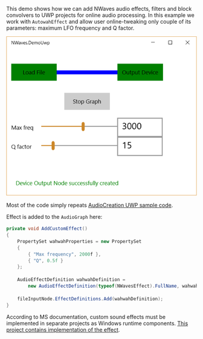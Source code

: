 This demo shows how we can add NWaves audio effects, filters and block convolvers to UWP projects for online audio processing. In this example we work with ```AutowahEffect``` and allow user online-tweaking only couple of its parameters: maximum LFO frequency and Q factor.

![UWP](https://github.com/ar1st0crat/NWaves.Samples/blob/main/screenshots/uwp.png)

Most of the code simply repeats [AudioCreation UWP sample code](https://github.com/microsoft/Windows-universal-samples/tree/master/Samples/AudioCreation/cs).

Effect is added to the ```AudioGraph``` here:

```C#
private void AddCustomEffect()
{
    PropertySet wahwahProperties = new PropertySet
    {
        { "Max frequency", 2000f },
        { "Q", 0.5f }
    };

    AudioEffectDefinition wahwahDefinition =
        new AudioEffectDefinition(typeof(NWavesEffect).FullName, wahwahProperties);

    fileInputNode.EffectDefinitions.Add(wahwahDefinition);
}
```


According to MS documentation, custom sound effects must be implemented in separate projects as Windows runtime components. [This project contains implementation of the effect](https://github.com/ar1st0crat/NWaves.Samples/tree/main/NWaves.DemoUwpEffect).
